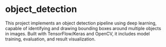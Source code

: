 # object_detection
This project implements an object detection pipeline using deep learning, capable of identifying and drawing bounding boxes around multiple objects in images. Built with TensorFlow/Keras and OpenCV, it includes model training, evaluation, and result visualization.
